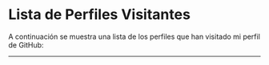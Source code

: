 # Lista de Perfiles Visitantes

A continuación se muestra una lista de los perfiles que han visitado mi perfil de GitHub:

---

<!-- Aquí se mostrarán los perfiles visitantes -->

